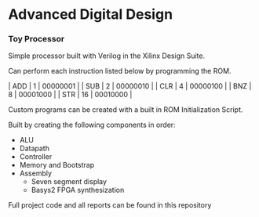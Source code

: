 # Advanced Digital Design
### Toy Processor


Simple processor built with Verilog in the Xilinx Design Suite.

Can perform each instruction listed below by programming the ROM.

| ADD | 1  | 00000001 |
| SUB | 2  | 00000010 |
| CLR | 4  | 00000100 |
| BNZ | 8  | 00001000 |
| STR | 16 | 00010000 |

Custom programs can be created with a built in ROM Initialization Script.

Built by creating the following components in order:
- ALU
- Datapath
- Controller
- Memory and Bootstrap
- Assembly
  - Seven segment display
  - Basys2 FPGA synthesization

Full project code and all reports can be found in this repository
